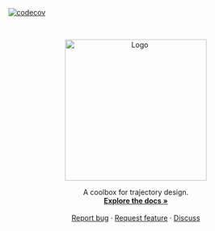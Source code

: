 [![codecov](https://codecov.io/gh/esa/kep3/branch/main/graph/badge.svg?token=K49OWJCRB9)](https://codecov.io/gh/esa/kep3)

<!-- PROJECT LOGO -->
<br />
<p align="center">
  <a href="https://esa.github.io/kep3/">
    <img src="doc/_static/pykep_logo.png" alt="Logo" width="280">
  </a>
  <p align="center">
    A coolbox for trajectory design. 
    <br />
    <a href="https://esa.github.io/kep3/"><strong>Explore the docs »</strong></a>
    <br />
    <br />
    <a href="https://github.com/esa/kep3/issues/new/choose">Report bug</a>
    ·
    <a href="https://github.com/esa/kep3/issues/new/choose">Request feature</a>
    ·
    <a href="https://github.com/esa/kep3/discussions">Discuss</a>
  </p>
</p>

